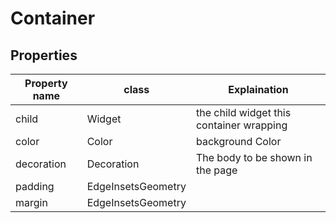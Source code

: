 # Container

## Properties

| Property name | class              | Explaination                             |
| ------------- | ------------------ | ---------------------------------------- |
| child         | Widget             | the child widget this container wrapping |
| color         | Color              | background Color                         |
| decoration    | Decoration         | The body to be shown in the page         |
| padding       | EdgeInsetsGeometry |
| margin        | EdgeInsetsGeometry |
